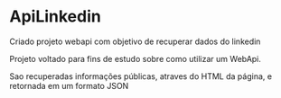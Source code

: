 # ApiLinkedin
Criado projeto webapi com objetivo de recuperar dados do linkedin

Projeto voltado para fins de estudo sobre como utilizar um WebApi. 

Sao recuperadas informações públicas, atraves do HTML da página, e retornada em um formato JSON
